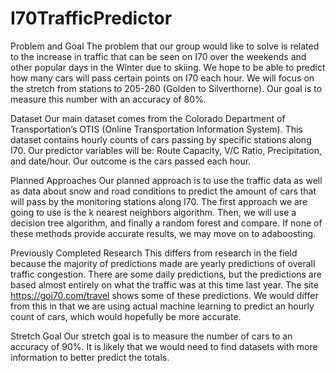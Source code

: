 # I70TrafficPredictor
Problem and Goal
The problem that our group would like to solve is related to the increase in traffic that can be seen on I70 over the weekends and other popular days in the Winter due to skiing. We hope to be able to predict how many cars will pass certain points on I70 each hour. We will focus on the stretch from stations to 205-260 (Golden to Silverthorne). Our goal is to measure this number with an accuracy of 80%.

Dataset
Our main dataset comes from the Colorado Department of Transportation’s OTIS (Online Transportation Information System). This dataset contains hourly counts of cars passing by specific stations along I70. Our predictor variables will be: Route Capacity, V/C Ratio, Precipitation, and date/hour. Our outcome is the cars passed each hour.

Planned Approaches
Our planned approach is to use the traffic data as well as data about snow and road conditions to predict the amount of cars that will pass by the monitoring stations along I70. 
The first approach we are going to use is the k nearest neighbors algorithm. Then, we will use a decision tree algorithm, and finally a random forest and compare. If none of these methods provide accurate results, we may move on to adaboosting.

Previously Completed Research
This differs from research in the field because the majority of predictions made are yearly predictions of overall traffic congestion. There are some daily predictions, but the predictions are based almost entirely on what the traffic was at this time last year. The site https://goi70.com/travel shows some of these predictions. We would differ from this in that we are using actual machine learning to predict an hourly count of cars, which would hopefully be more accurate.

Stretch Goal
Our stretch goal is to measure the number of cars to an accuracy of 90%. It is likely that we would need to find datasets with more information to better predict the totals.
